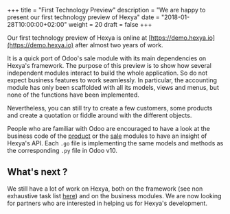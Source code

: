 +++
title = "First Technology Preview"
description = "We are happy to present our first technology preview of Hexya"
date = "2018-01-28T10:00:00+02:00"
weight = 20
draft = false
+++

Our first technology preview of Hexya is online at [https://demo.hexya.io](https://demo.hexya.io) after almost two years of work.

It is a quick port of Odoo's sale module with its main dependencies on Hexya's framework.
The purpose of this preview is to show how several independent modules interact to build the whole application.
So do not expect business features to work seamlessly. 
In particular, the accounting module has only been scaffolded with all its models, views and menus, but none of the functions have been implemented.

Nevertheless, you can still try to create a few customers, some products and create a quotation or fiddle around with the different objects.

People who are familiar with Odoo are encouraged to have a look at the business code of the [product](https://github.com/hexya-erp/hexya-addons/tree/master/product) or the [sale](https://github.com/hexya-erp/hexya-addons/tree/master/sale) modules to have an insight of Hexya's API.
Each `.go` file is implementing the same models and methods as the corresponding `.py` file in Odoo v10. 

## What's next ?

We still have a lot of work on Hexya, both on the framework (see non exhaustive task list [here](https://github.com/hexya-erp/hexya/projects/1)) and on the business modules.
We are now looking for partners who are interested in helping us for Hexya's development.
